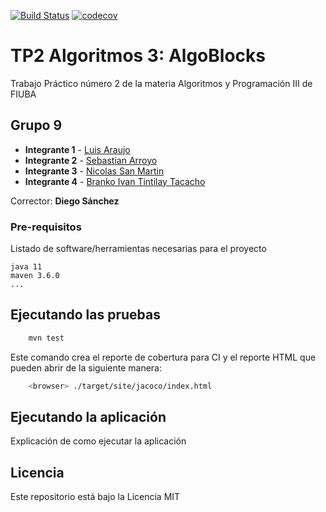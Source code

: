 [![Build Status](https://travis-ci.org/LuisAraujo96/TP2.svg?branch=master)](https://travis-ci.org/LuisAraujo96/TP2) [![codecov](https://codecov.io/gh/LuisAraujo96/TP2/branch/master/graph/badge.svg?token=g0ZTjtfEen)](https://codecov.io/gh/LuisAraujo96/TP2)



# TP2 Algoritmos 3: AlgoBlocks

Trabajo Práctico número 2 de la materia Algoritmos y Programación III de FIUBA

## Grupo 9

* **Integrante 1** - [Luis Araujo](https://github.com/LuisAraujo96)
* **Integrante 2** - [Sebastian Arroyo](https://github.com/Bastian1998)
* **Integrante 3** - [Nicolas San Martin](https://github.com/nicosanmartin)
* **Integrante 4** - [Branko Ivan Tintilay Tacacho](https://github.com/BITT97)

Corrector: **Diego Sánchez**

### Pre-requisitos

Listado de software/herramientas necesarias para el proyecto

```
java 11
maven 3.6.0
...
```

## Ejecutando las pruebas

```bash
    mvn test
```

Este comando crea el reporte de cobertura para CI y el reporte HTML que pueden abrir de la siguiente manera:

```bash
    <browser> ./target/site/jacoco/index.html
```

## Ejecutando la aplicación

Explicación de como ejecutar la aplicación

## Licencia

Este repositorio está bajo la Licencia MIT

